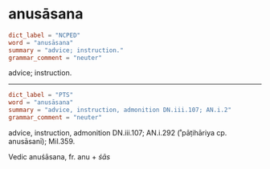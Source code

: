 # anusāsana

``` toml
dict_label = "NCPED"
word = "anusāsana"
summary = "advice; instruction."
grammar_comment = "neuter"
```

advice; instruction.

--------------------

``` toml
dict_label = "PTS"
word = "anusāsana"
summary = "advice, instruction, admonition DN.iii.107; AN.i.2"
grammar_comment = "neuter"
```

advice, instruction, admonition DN.iii.107; AN.i.292 (˚pāṭihāriya cp. anusāsanī); Mil.359.

Vedic anuśāsana, fr. anu \+ *śās*

